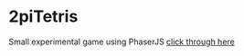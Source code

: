 # 2piTetris
Small experimental game using PhaserJS [click through here](http://vilda.net/?p=portfolio)
